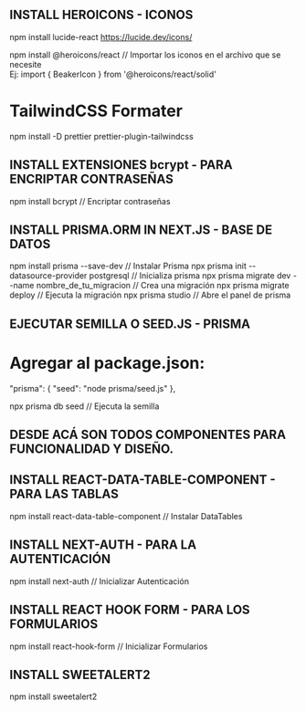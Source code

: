 ## INSTALL HEROICONS - ICONOS
npm install lucide-react
https://lucide.dev/icons/

npm install @heroicons/react                            // Importar los iconos en el archivo que se necesite       
Ej: import { BeakerIcon } from '@heroicons/react/solid'

# TailwindCSS Formater
npm install -D prettier prettier-plugin-tailwindcss



## INSTALL EXTENSIONES bcrypt - PARA ENCRIPTAR CONTRASEÑAS
npm install bcrypt                                      // Encriptar contraseñas

## INSTALL PRISMA.ORM IN NEXT.JS - BASE DE DATOS
npm install prisma --save-dev                           // Instalar Prisma
npx prisma init --datasource-provider postgresql        // Inicializa prisma
npx prisma migrate dev --name nombre_de_tu_migracion    // Crea una migración
npx prisma migrate deploy                               // Ejecuta la migración
npx prisma studio                                       // Abre el panel de prisma

## EJECUTAR SEMILLA O SEED.JS - PRISMA
# Agregar al package.json:
"prisma": {
"seed": "node prisma/seed.js"
},

npx prisma db seed                                      // Ejecuta la semilla

## DESDE ACÁ SON TODOS COMPONENTES PARA FUNCIONALIDAD Y DISEÑO.

## INSTALL REACT-DATA-TABLE-COMPONENT - PARA LAS TABLAS
npm install react-data-table-component                  // Instalar DataTables

## INSTALL NEXT-AUTH - PARA LA AUTENTICACIÓN
npm install next-auth                                   // Inicializar Autenticación
## INSTALL REACT HOOK FORM - PARA LOS FORMULARIOS
npm install react-hook-form                             // Inicializar Formularios

## INSTALL SWEETALERT2
npm install sweetalert2